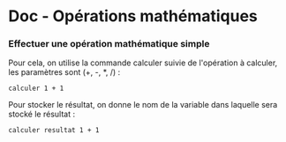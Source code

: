 # Doc - Opérations mathématiques

### Effectuer une opération mathématique simple

Pour cela, on utilise la commande calculer suivie de l'opération à calculer, les paramètres sont (+, -, \*, /) :&#x20;

```
calculer 1 + 1
```

Pour stocker le résultat, on donne le nom de la variable dans laquelle sera stocké le résultat :&#x20;

```
calculer resultat 1 + 1
```

